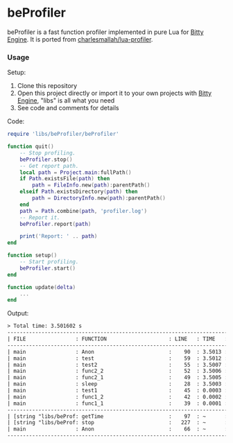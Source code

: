 # beProfiler

beProfiler is a fast function profiler implemented in pure Lua for [Bitty Engine](https://github.com/paladin-t/bitty/). It is ported from [charlesmallah/lua-profiler](https://github.com/charlesmallah/lua-profiler).

### Usage

Setup:

1. Clone this repository
2. Open this project directly or import it to your own projects with [Bitty Engine](https://github.com/paladin-t/bitty/), "libs" is all what you need
3. See code and comments for details

Code:

```lua
require 'libs/beProfiler/beProfiler'

function quit()
	-- Stop profiling.
	beProfiler.stop()
	-- Get report path.
	local path = Project.main:fullPath()
	if Path.existsFile(path) then
		path = FileInfo.new(path):parentPath()
	elseif Path.existsDirectory(path) then
		path = DirectoryInfo.new(path):parentPath()
	end
	path = Path.combine(path, 'profiler.log')
	-- Report it.
	beProfiler.report(path)

	print('Report: ' .. path)
end

function setup()
	-- Start profiling.
	beProfiler.start()
end

function update(delta)
	...
end
```

Output:

```txt
> Total time: 3.501602 s
--------------------------------------------------------------------------------------
| FILE                : FUNCTION                    : LINE   : TIME   : %     : #    |
--------------------------------------------------------------------------------------
| main                : Anon                        :    90  : 3.5013 : 100.0 :    7 |
| main                : test                        :    59  : 3.5012 : 100.0 :    7 |
| main                : test2                       :    55  : 3.5007 : 100.0 :    7 |
| main                : func2_2                     :    52  : 3.5006 : 100.0 :    7 |
| main                : func2_1                     :    49  : 3.5005 : 100.0 :    7 |
| main                : sleep                       :    28  : 3.5003 : 100.0 :    7 |
| main                : test1                       :    45  : 0.0003 : 0.0   :    7 |
| main                : func1_2                     :    42  : 0.0002 : 0.0   :    7 |
| main                : func1_1                     :    39  : 0.0001 : 0.0   :    7 |
--------------------------------------------------------------------------------------
| [string "libs/beProf: getTime                     :    97  : ~      : ~     :    1 |
| [string "libs/beProf: stop                        :   227  : ~      : ~     :    1 |
| main                : Anon                        :    66  : ~      : ~     :    1 |
--------------------------------------------------------------------------------------
```
